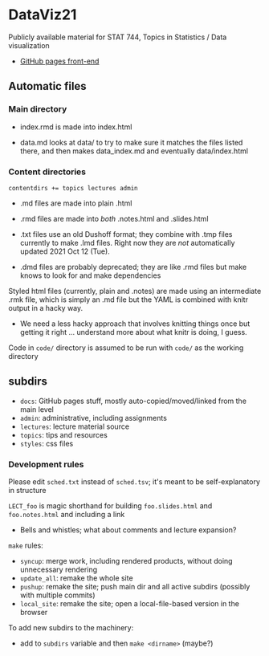 # DataViz21

Publicly available material for STAT 744, Topics in Statistics / Data visualization

- [GitHub pages front-end](https://mac-theobio.github.io/DataViz)

## Automatic files

### Main directory

* index.rmd is made into index.html

* data.md looks at data/ to try to make sure it matches the files listed there, and then makes data_index.md and eventually data/index.html

### Content directories

```contentdirs += topics lectures admin```

* .md files are made into plain .html

* .rmd files are made into _both_ .notes.html and .slides.html

* .txt files use an old Dushoff format; they combine with .tmp files currently to make .lmd files. Right now they are _not_ automatically updated 2021 Oct 12 (Tue).

* .dmd files are probably deprecated; they are like .rmd files but make knows to look for and make dependencies

Styled html files (currently, plain and .notes) are made using an intermediate .rmk file, which is simply an .md file but the YAML is combined with knitr output in a hacky way.
* We need a less hacky approach that involves knitting things once but getting it right ... understand more about what knitr is doing, I guess.

Code in `code/` directory is assumed to be run with `code/` as the working directory

## subdirs

- `docs`: GitHub pages stuff, mostly auto-copied/moved/linked from the main level
- `admin`: administrative, including assignments
- `lectures`: lecture material source
- `topics`: tips and resources
- `styles`: css files

### Development rules

Please edit `sched.txt` instead of `sched.tsv`; it's meant to be self-explanatory in structure

`LECT_foo` is magic shorthand for building `foo.slides.html` and `foo.notes.html` and including a link

* Bells and whistles; what about comments and lecture expansion?

`make` rules:

- `syncup`: merge work, including rendered products, without doing unnecessary rendering
- `update_all`: remake the whole site
- `pushup`: remake the site; push main dir and all active subdirs (possibly with multiple commits)
- `local_site`: remake the site; open a local-file-based version in the browser

To add new subdirs to the machinery:

- add to `subdirs` variable and then `make <dirname>` (maybe?)
